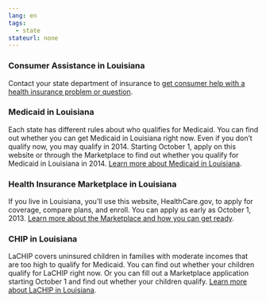 ```yaml
--- 
lang: en 
tags: 
  - state
stateurl: none 
--- 
```


### Consumer Assistance in Louisiana

Contact your state department of insurance to [get consumer help with a health insurance problem or question](http://www.ldi.louisiana.gov/).

### Medicaid in Louisiana

Each state has different rules about who qualifies for Medicaid. You can find out whether you can get Medicaid in Louisiana right now. Even if you don’t qualify now, you may qualify in 2014. Starting October 1, apply on this website or through the Marketplace to find out whether you qualify for Medicaid in Louisiana in 2014. [Learn more about Medicaid in Louisiana](http://new.dhh.louisiana.gov/index.cfm/page/220/n/20).

### Health Insurance Marketplace in Louisiana

If you live in Louisiana, you’ll use this website, HealthCare.gov, to apply for coverage, compare plans, and enroll. You can apply as early as October 1, 2013. [Learn more about the Marketplace and how you can get ready](/how-can-i-get-ready-to-enroll-in-the-marketplace).

### CHIP in Louisiana

LaCHIP covers uninsured children in families with moderate incomes that are too high to qualify for Medicaid. You can find out whether your children qualify for LaCHIP right now. Or you can fill out a Marketplace application starting October 1 and find out whether your children qualify. [Learn more about LaCHIP in Louisiana](http://new.dhh.louisiana.gov/index.cfm/page/222).
